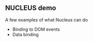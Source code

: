 NUCLEUS demo
------------

A few examples of what Nucleus can do

- Binding to DOM events
- Data binding